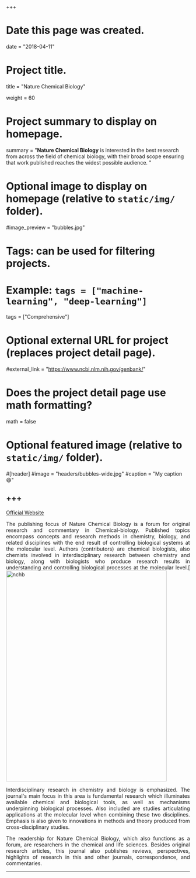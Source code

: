 +++
# Date this page was created.
date = "2018-04-11"

# Project title.
title = "Nature Chemical Biology"

weight = 60
# Project summary to display on homepage.
summary = "**Nature Chemical Biology** is interested in the best research from across the field of chemical biology, with their broad scope ensuring that work published reaches the widest possible audience. "

# Optional image to display on homepage (relative to `static/img/` folder).
#image_preview = "bubbles.jpg"

# Tags: can be used for filtering projects.
# Example: `tags = ["machine-learning", "deep-learning"]`
tags = ["Comprehensive"]

# Optional external URL for project (replaces project detail page).
#external_link = "https://www.ncbi.nlm.nih.gov/genbank/"

# Does the project detail page use math formatting?
math = false

# Optional featured image (relative to `static/img/` folder).
#[header]
#image = "headers/bubbles-wide.jpg"
#caption = "My caption :smile:"


+++
---
[Official Website](https://www.nature.com/nchembio/)

<p align="justify">The publishing focus of Nature Chemical Biology is a forum for original research and commentary in Chemical-biology. Published topics encompass concepts and research methods in chemistry, biology, and related disciplines with the end result of controlling biological systems at the molecular level. Authors (contributors) are chemical biologists, also chemists involved in interdisciplinary research between chemistry and biology, along with biologists who produce research results in understanding and controlling biological processes at the molecular level.[

<img src="/img/journal/com/nature chemical biology.gif" width = "440" height = "576" alt="nchb" align=center />

<p align="justify">Interdisciplinary research in chemistry and biology is emphasized. The journal's main focus in this area is fundamental research which illuminates available chemical and biological tools, as well as mechanisms underpinning biological processes. Also included are studies articulating applications at the molecular level when combining these two disciplines. Emphasis is also given to innovations in methods and theory produced from cross-disciplinary studies.

<p align="justify">The readership for Nature Chemical Biology, which also functions as a forum, are researchers in the chemical and life sciences. Besides original research articles, this journal also publishes reviews, perspectives, highlights of research in this and other journals, correspondence, and commentaries.

---
